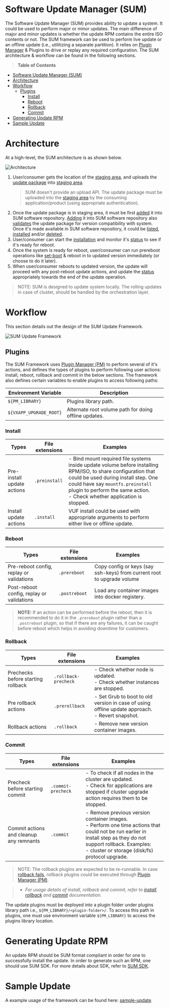 # Software Update Manager (SUM)

The Software Update Manager (SUM) provides ability to update a system. It could be used to perform major or minor updates. The main difference of major and minor updates is whether the update RPM contains the entire ISO contents or not. The SUM framework can be used to perform live update or an offline update (i.e., utilitizing a separate partition). It relies on [Plugin Manager](https://"github.com/VeritasOS/plugin-manager) & Plugins to drive or replay any required configuration. The SUM architecture & workflow can be found in the following sections.

> **Table of Contents**

<!-- TOC -->

- [Software Update Manager (SUM)](#software-update-manager-sum)
- [Architecture](#architecture)
- [Workflow](#workflow)
  - [Plugins](#plugins)
    - [Install](#install)
    - [Reboot](#reboot)
    - [Rollback](#rollback)
    - [Commit](#commit)
- [Generating Update RPM](#generating-update-rpm)
- [Sample Update](#sample-update)

<!-- /TOC -->

# Architecture

At a high-level, the SUM architecture is as shown below.

![Architecture](./docs/imgs/Update_Architecture.svg)

1. User/consumer gets the location of the [staging area](./staging_area.md), and uploads the [update package](./validate.md) into [staging area](./staging_area.md).
    > SUM doesn't provide an upload API. The update package must be uploaded into the [staging area](./staging_area.md) by the consuming application/product (using appropriate authentication).
1. Once the update package is in staging area, it must be first [added](./add.md) it into SUM software repository. [Adding](./add.md) it into SUM software repository also [validates](./validate) the update package for version compatibility with system. Once it's made available in SUM software repository, it could be [listed](./list.md), [installed](./install.md) and/or [deleted](./delete.md).
1. User/consumer can start the [installation](./install.md) and monitor it's [status](./status.md) to see if it's ready for reboot.
1. Once the system is ready for reboot, user/consumer can run prereboot operations like [set-boot](./set-boot.md) & reboot in to updated version immediately (or choose to do it later).
1. When user/consumer reboots to updated version, the update will proceed with any post-reboot update actions, and update the [status](./status.md) appropriately towards the end of the update operation.

> NOTE: SUM is designed to update system locally. The rolling updates in case of cluster, should be handled by the orchestration layer.

# Workflow

This section details out the design of the SUM Update Framework.

![SUM Update Framework](./docs/imgs/Update_Framework.svg)

## Plugins

The SUM Framework uses [Plugin Manager (PM)](./pm.md) to perform several of it's actions, and defines the types of plugins to perform following user actions: install, reboot, rollback and commit in the below sections.
The framework also defines certain variables to enable plugins to access following paths:

| Environment Variable | Description |
| --- | --- |
| `${PM_LIBRARY}` | Plugins library path. |
| `${VXAPP_UPGRADE_ROOT}` | Alternate root volume path for doing offline updates. |

### Install

| Types | File extensions | Examples |
| --- | --- | --- |
| Pre-install update actions | `.preinstall` | - Bind mount required file systems inside update volume before installing RPM/ISO, to share configuration that could be used during install step. One could have say `mountfs.preinstall` plugin to perform the same action. <br> - Check whether application is stopped. |
| Install update actions | `.install` | VUF install could be used with appropriate arguments to perform either live or offline update. |

### Reboot

| Types | File extensions | Examples |
| --- | --- | --- |
| Pre-reboot config, replay or validations | `.prereboot` | Copy config or keys (say ssh-keys) from current root to upgrade volume
| Post-reboot config, replay or validations | `.postreboot` | Load any container images into docker registery. |

> **NOTE:** If an action can be performed before the reboot, then it is recommended to do it in the `.prereboot` plugin rather than a `.postreboot` plugin, so that if there are any failures, it can be caught before reboot which helps in avoiding downtime for customers.

### Rollback

| Types | File extensions | Examples |
| --- | --- | --- |
| Prechecks before starting rollback | `.rollback-precheck` | - Check whether node is updated. <br> - Check whether instances are stopped. |
| Pre rollback actions | `.prerollback` | - Set Grub to boot to old version in case of using offline update approach. <br> - Revert snapshot. |
| Rollback actions | `.rollback` | - Remove new version container images. |

### Commit

| Types | File extensions | Examples |
| --- | --- | --- |
| Precheck before starting commit | `.commit-precheck` | - To check if all nodes in the cluster are updated. <br> - Check for applications are stopped if cluster upgrade action requires them to be stopped. |
| Commit actions and cleanup any remnants | `.commit` | - Remove previous version container images. <br> - Perform one time actions that could not be run earlier in install step as they do not support rollback. Examples: <br> - cluster or storage (disk/fs) protocol upgrade. |

> NOTE: The rollback plugins are expected to be re-runnable. In case [rollback fails](./troubleshooting.md), rollback plugins could be executed through [Plugin Manager (PM)](https://"github.com/VeritasOS/plugin-manager).

> - _For usage details of install, rollback and commit, refer to [install](./install.md), [rollback](./rollback.md) and [commit](./commit.md) documentation._

The update plugins must be deployed into a plugin folder under plugins library path i.e., `${PM_LIBRARY}/<plugin-folder>/`.
To access this path in plugins, one must use environment variable `${PM_LIBRARY}` to access the plugins library location.

# Generating Update RPM

An update RPM should be SUM format compliant in order for one to successfully
install the update. In order to generate such an RPM, one should use SUM SDK.
For more details about SDK, refer to [SUM SDK](./sdk/README.md).

# Sample Update

A example usage of the framework can be found here:
[sample-update](sample/update/Makefile).
